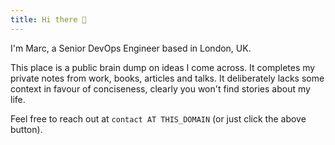```yaml
---
title: Hi there 🖖
---
```


I'm Marc, a Senior DevOps Engineer based in London, UK.

This place is a public brain dump on ideas I come across. It completes my private notes from work, books, articles and talks.
It deliberately lacks some context in favour of conciseness, clearly you won't find stories about my life.

Feel free to reach out at `contact AT THIS_DOMAIN` (or just click the above button).
